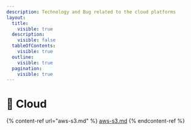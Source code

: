 ```yaml
---
description: Technology and Bug related to the cloud platforms
layout:
  title:
    visible: true
  description:
    visible: false
  tableOfContents:
    visible: true
  outline:
    visible: true
  pagination:
    visible: true
---
```


# 🔢 Cloud



{% content-ref url="aws-s3.md" %}
[aws-s3.md](aws-s3.md)
{% endcontent-ref %}

